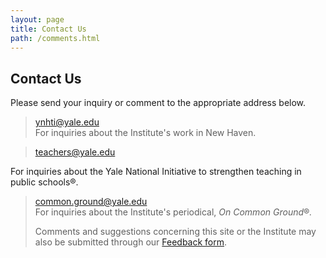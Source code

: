```yaml
---
layout: page
title: Contact Us
path: /comments.html
---
```


<h2>Contact Us </h2>

Please send your inquiry or comment to the appropriate address below.

> <ynhti@yale.edu>\
> For inquiries about the Institute\'s work in New Haven.

> <teachers@yale.edu>

For inquiries about the Yale National Initiative to strengthen teaching
in public schools®.

> <common.ground@yale.edu>\
> For inquiries about the Institute\'s periodical, *On Common
> Ground*®*.*
>
> Comments and suggestions concerning this site or the Institute may
> also be submitted through our [Feedback
> form](http://teachersinstitute.yale.edu/guestbook.html).
